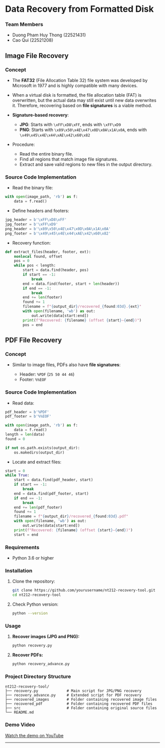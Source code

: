 # Data Recovery from Formatted Disk

### Team Members

* Duong Pham Huy Thong (22521431)
* Cao Qui (22521208)

## Image File Recovery

### Concept

* The **FAT32** (File Allocation Table 32) file system was developed by Microsoft in 1977 and is highly compatible with many devices.

* When a virtual disk is formatted, the file allocation table (FAT) is overwritten, but the actual data may still exist until new data overwrites it. Therefore, recovering based on **file signatures** is a viable method.

* **Signature-based recovery**:

  * **JPG**: Starts with `\xFF\xD8\xFF`, ends with `\xFF\xD9`
  * **PNG**: Starts with `\x89\x50\x4E\x47\x0D\x0A\x1A\x0A`, ends with `\x49\x45\x4E\x44\xAE\x42\x60\x82`

* Procedure:

  * Read the entire binary file.
  * Find all regions that match image file signatures.
  * Extract and save valid regions to new files in the output directory.

### Source Code Implementation

* Read the binary file:

```python
with open(image_path, 'rb') as f:
    data = f.read()
```

* Define headers and footers:

```python
jpg_header = b'\xFF\xD8\xFF'
jpg_footer = b'\xFF\xD9'
png_header = b'\x89\x50\x4E\x47\x0D\x0A\x1A\x0A'
png_footer = b'\x49\x45\x4E\x44\xAE\x42\x60\x82'
```

* Recovery function:

```python
def extract_files(header, footer, ext):
    nonlocal found, offset
    pos = 0
    while pos < length:
        start = data.find(header, pos)
        if start == -1:
            break
        end = data.find(footer, start + len(header))
        if end == -1:
            break
        end += len(footer)
        found += 1
        filename = f"{output_dir}/recovered_{found:03d}.{ext}"
        with open(filename, 'wb') as out:
            out.write(data[start:end])
        print(f"Recovered: {filename} (offset {start}–{end})")
        pos = end
```

## PDF File Recovery

### Concept

* Similar to image files, PDFs also have **file signatures**:

  * Header: `%PDF` (`25 50 44 46`)
  * Footer: `%%EOF`

### Source Code Implementation

* Read data:

```python
pdf_header = b'%PDF'
pdf_footer = b'%%EOF'

with open(image_path, 'rb') as f:
    data = f.read()
length = len(data)
found = 0

if not os.path.exists(output_dir):
    os.makedirs(output_dir)
```

* Locate and extract files:

```python
start = 0
while True:
    start = data.find(pdf_header, start)
    if start == -1:
        break
    end = data.find(pdf_footer, start)
    if end == -1:
        break
    end += len(pdf_footer)
    found += 1
    filename = f"{output_dir}/recovered_{found:03d}.pdf"
    with open(filename, 'wb') as out:
        out.write(data[start:end])
    print(f"Recovered: {filename} (offset {start}–{end})")
    start = end
```

### Requirements

* Python 3.6 or higher

### Installation

1. Clone the repository:

   ```bash
   git clone https://github.com/yourusername/nt212-recovery-tool.git
   cd nt212-recovery-tool
   ```
2. Check Python version:

   ```bash
   python --version
   ```

### Usage

1. **Recover images (JPG and PNG):**

   ```bash
   python recovery.py
   ```

2. **Recover PDFs:**

   ```bash
   python recovery_advance.py 
   ```

### Project Directory Structure

```
nt212-recovery-tool/
├── recovery.py             # Main script for JPG/PNG recovery
├── recovery_advance.py     # Extended script for PDF recovery
├── recovered_images        # Folder containing recovered image files
├── recovered_pdf           # Folder containing recovered PDF files
├── src                     # Folder containing original source files
└── README.md
```

### Demo Video

[Watch the demo on YouTube](https://www.youtube.com/watch?v=cZDChTGsEys)

---
